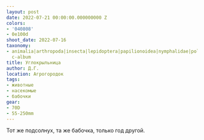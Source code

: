 ```yaml
---
layout: post
date: 2022-07-21 00:00:00.000000000 Z
colors:
- '040808'
- 0e100d
shoot_date: 2022-07-16
taxonomy:
- animalia|arthropoda|insecta|lepidoptera|papilionoidea|nymphalidae|polygonia|polygonia
  c-album
title: Углокрыльница
author: Д.Г.
location: Агрогородок
tags:
- животные
- насекомые
- бабочки
gear:
- 70D
- 55-250mm
---
```

Тот же подсолнух, та же бабочка, только год другой.

